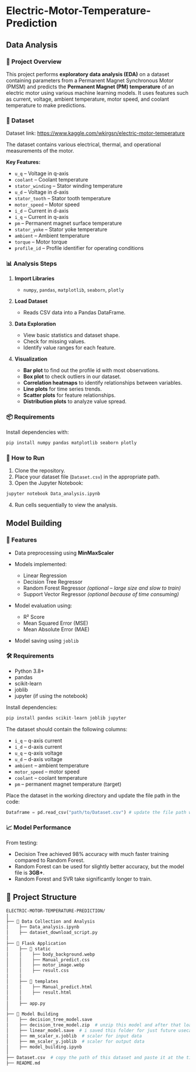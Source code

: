 # Electric-Motor-Temperature-Prediction

## Data Analysis

### 📌 Project Overview

This project performs **exploratory data analysis (EDA)** on a dataset containing parameters from a Permanent Magnet Synchronous Motor (PMSM) and predicts the **Permanent Magnet (PM) temperature** of an electric motor using various machine learning models. It uses features such as current, voltage, ambient temperature, motor speed, and coolant temperature to make predictions.

### 📂 Dataset

Dataset link: https://www.kaggle.com/wkirgsn/electric-motor-temperature

The dataset contains various electrical, thermal, and operational measurements of the motor.

**Key Features:**

* `u_q` – Voltage in q-axis
* `coolant` – Coolant temperature
* `stator_winding` – Stator winding temperature
* `u_d` – Voltage in d-axis
* `stator_tooth` – Stator tooth temperature
* `motor_speed` – Motor speed
* `i_d` – Current in d-axis
* `i_q` – Current in q-axis
* `pm` – Permanent magnet surface temperature
* `stator_yoke` – Stator yoke temperature
* `ambient` – Ambient temperature
* `torque` – Motor torque
* `profile_id` – Profile identifier for operating conditions

### 📊 Analysis Steps

1. **Import Libraries**

   * `numpy`, `pandas`, `matplotlib`, `seaborn`, `plotly`

2. **Load Dataset**

   * Reads CSV data into a Pandas DataFrame.

3. **Data Exploration**

   * View basic statistics and dataset shape.
   * Check for missing values.
   * Identify value ranges for each feature.

4. **Visualization**

   * **Bar plot** to find out the profile id with most observations.
   * **Box plot** to check outliers in our dataset.
   * **Correlation heatmaps** to identify relationships between variables.
   * **Line plots** for time series trends.
   * **Scatter plots** for feature relationships.
   * **Distribution plots** to analyze value spread.

### 📦 Requirements

Install dependencies with:

```python
pip install numpy pandas matplotlib seaborn plotly
```

### 🚀 How to Run

1. Clone the repository.
2. Place your dataset file (`Dataset.csv`) in the appropriate path.
3. Open the Jupyter Notebook:

```python
jupyter notebook Data_analysis.ipynb
```
4. Run cells sequentially to view the analysis.

## Model Building

### 📌 Features

* Data preprocessing using **MinMaxScaler**
* Models implemented:

  * Linear Regression
  * Decision Tree Regressor
  * Random Forest Regressor *(optional – large size and slow to train)*
  * Support Vector Regressor *(optional because of time consuming)*
    
* Model evaluation using:

  * R² Score
  * Mean Squared Error (MSE)
  * Mean Absolute Error (MAE)
    
* Model saving using `joblib`

### 🛠 Requirements

* Python 3.8+
* pandas
* scikit-learn
* joblib
* jupyter (if using the notebook)

Install dependencies:

```python
pip install pandas scikit-learn joblib jupyter
```

The dataset should contain the following columns:

* `i_q` – q-axis current
* `i_d` – d-axis current
* `u_q` – q-axis voltage
* `u_d` – d-axis voltage
* `ambient` – ambient temperature
* `motor_speed` – motor speed
* `coolant` – coolant temperature
* `pm` – permanent magnet temperature (target)

Place the dataset in the working directory and update the file path in the code:

```python
Dataframe = pd.read_csv("path/to/Dataset.csv") # update the file path with your dataset path
```

### 📈 Model Performance

From testing:

* Decision Tree achieved 98% accuracy with much faster training compared to Random Forest.
* Random Forest can be used for slightly better accuracy, but the model file is **3GB+**.
* Random Forest and SVR take significantly longer to train.

## 📂 Project Structure
```bash
ELECTRIC-MOTOR-TEMPERATURE-PREDICTION/
│
├── 📁 Data Collection and Analysis
│    ├── Data_analysis.ipynb
│    ├── dataset_download_script.py
│
├── 📁 Flask Application
│    ├── 📁 static
│    │    ├── body_background.webp
│    │    ├── Manual_predict.css
│    │    ├── motor_image.webp
│    │    ├── result.css
│    │
│    ├── 📁 templates
│    │    ├── Manual_predict.html
│    │    ├── result.html
│    │
│    ├── app.py
│
├── 📁 Model Building
│    ├── decision_tree_model.save
│    ├── decision_tree_model.zip  # unzip this model and after that load in app.py
│    ├── linear_model.save  # i saved this folder for just future usecase if you want to use this model instead of decidion_tree_model then load this model in app.py file 
│    ├── mm_scaler_x.joblib  # scaler for input data
│    ├── mm_scaler_y.joblib  # scaler for output data
│    ├── model_building.ipynb  
│
├── Dataset.csv  # copy the path of this dataset and paste it at the time of loading of data.
├── README.md
```


